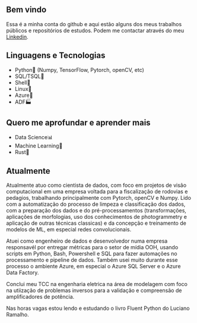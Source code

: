 ## Bem vindo

Essa é a minha conta do github e aqui estão alguns dos meus trabalhos públicos e repositórios de estudos. Podem me contactar através do meu [Linkedin](https://www.linkedin.com/in/mizerkowski). 

## Linguagens e Tecnologias
- Python🐍 (Numpy, TensorFlow, Pytorch, openCV, etc)
- SQL/TSQL🐬
- Shell🐚
- Linux🐧
- Azure🔷
- ADF🏭

## Quero me aprofundar e aprender mais
- Data Science📊
- Machine Learning🤖
- Rust🦀

## Atualmente

Atualmente atuo como cientista de dados, com foco em projetos de visão computacional em uma empresa voltada para a fiscalização de rodovias e pedagios, trabalhando principalmente com Pytorch, openCV e Numpy. Lido com a automatização do processo de limpeza e classificação dos dados, com a preparação dos dados e do pré-processamentos (transformações, aplicações de morfologias, uso dos conhecimentos de photogrammetry e aplicação de outras técnicas classicas) e da concepção e treinamento de modelos de ML, em especial redes convolucionais.

Atuei como engenheiro de dados e desenvolvedor numa empresa responsavél por entregar métricas para o setor de mídia OOH, usando scripts em Python, Bash, Powershell e SQL para fazer automações no processamento e pipeline de dados. Também usei muito durante esse processo o ambiente Azure, em especial o Azure SQL Server e o Azure Data Factory.

Conclui meu TCC na engenharia eletrica na área de modelagem com foco na utiização de problemas inversos para a validação e compreensão de amplificadores de potência.

Nas horas vagas estou lendo e estudando o livro Fluent Python do Luciano Ramalho.
